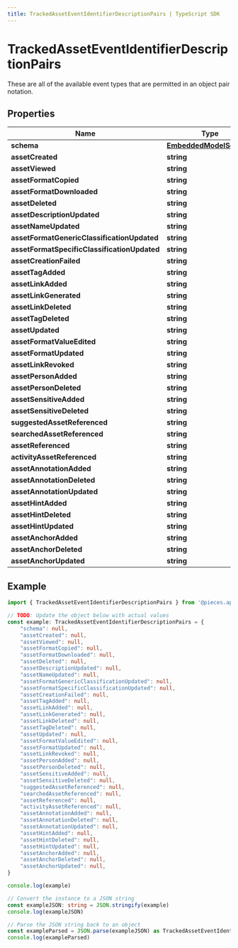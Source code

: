 ```yaml
---
title: TrackedAssetEventIdentifierDescriptionPairs | TypeScript SDK
---
```



# TrackedAssetEventIdentifierDescriptionPairs

These are all of the available event types that are permitted in an object pair notation.

## Properties

Name | Type
------------ | -------------
**schema** | [**EmbeddedModelSchema**](EmbeddedModelSchema)
**assetCreated** | **string**
**assetViewed** | **string**
**assetFormatCopied** | **string**
**assetFormatDownloaded** | **string**
**assetDeleted** | **string**
**assetDescriptionUpdated** | **string**
**assetNameUpdated** | **string**
**assetFormatGenericClassificationUpdated** | **string**
**assetFormatSpecificClassificationUpdated** | **string**
**assetCreationFailed** | **string**
**assetTagAdded** | **string**
**assetLinkAdded** | **string**
**assetLinkGenerated** | **string**
**assetLinkDeleted** | **string**
**assetTagDeleted** | **string**
**assetUpdated** | **string**
**assetFormatValueEdited** | **string**
**assetFormatUpdated** | **string**
**assetLinkRevoked** | **string**
**assetPersonAdded** | **string**
**assetPersonDeleted** | **string**
**assetSensitiveAdded** | **string**
**assetSensitiveDeleted** | **string**
**suggestedAssetReferenced** | **string**
**searchedAssetReferenced** | **string**
**assetReferenced** | **string**
**activityAssetReferenced** | **string**
**assetAnnotationAdded** | **string**
**assetAnnotationDeleted** | **string**
**assetAnnotationUpdated** | **string**
**assetHintAdded** | **string**
**assetHintDeleted** | **string**
**assetHintUpdated** | **string**
**assetAnchorAdded** | **string**
**assetAnchorDeleted** | **string**
**assetAnchorUpdated** | **string**

## Example

```typescript
import { TrackedAssetEventIdentifierDescriptionPairs } from '@pieces.app/pieces-os-client'

// TODO: Update the object below with actual values
const example: TrackedAssetEventIdentifierDescriptionPairs = {
    "schema": null,
    "assetCreated": null,
    "assetViewed": null,
    "assetFormatCopied": null,
    "assetFormatDownloaded": null,
    "assetDeleted": null,
    "assetDescriptionUpdated": null,
    "assetNameUpdated": null,
    "assetFormatGenericClassificationUpdated": null,
    "assetFormatSpecificClassificationUpdated": null,
    "assetCreationFailed": null,
    "assetTagAdded": null,
    "assetLinkAdded": null,
    "assetLinkGenerated": null,
    "assetLinkDeleted": null,
    "assetTagDeleted": null,
    "assetUpdated": null,
    "assetFormatValueEdited": null,
    "assetFormatUpdated": null,
    "assetLinkRevoked": null,
    "assetPersonAdded": null,
    "assetPersonDeleted": null,
    "assetSensitiveAdded": null,
    "assetSensitiveDeleted": null,
    "suggestedAssetReferenced": null,
    "searchedAssetReferenced": null,
    "assetReferenced": null,
    "activityAssetReferenced": null,
    "assetAnnotationAdded": null,
    "assetAnnotationDeleted": null,
    "assetAnnotationUpdated": null,
    "assetHintAdded": null,
    "assetHintDeleted": null,
    "assetHintUpdated": null,
    "assetAnchorAdded": null,
    "assetAnchorDeleted": null,
    "assetAnchorUpdated": null,
}

console.log(example)

// Convert the instance to a JSON string
const exampleJSON: string = JSON.stringify(example)
console.log(exampleJSON)

// Parse the JSON string back to an object
const exampleParsed = JSON.parse(exampleJSON) as TrackedAssetEventIdentifierDescriptionPairs
console.log(exampleParsed)
```


